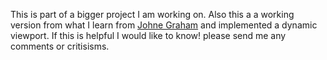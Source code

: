 This is part of a bigger project I am working on.Also this a a working version from what I learn from <a href="http://www.johnegraham2.com/web-technology/javascript-2d-tile-engine-canvas-helper-objects/">Johne Graham</a>and implemented a dynamic viewport. If this is helpful I would like to know! please send me any comments or critisisms.